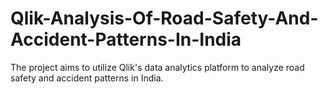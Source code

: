 # Qlik-Analysis-Of-Road-Safety-And-Accident-Patterns-In-India
The project aims to utilize Qlik's data analytics platform to analyze road safety and accident patterns in India. 
